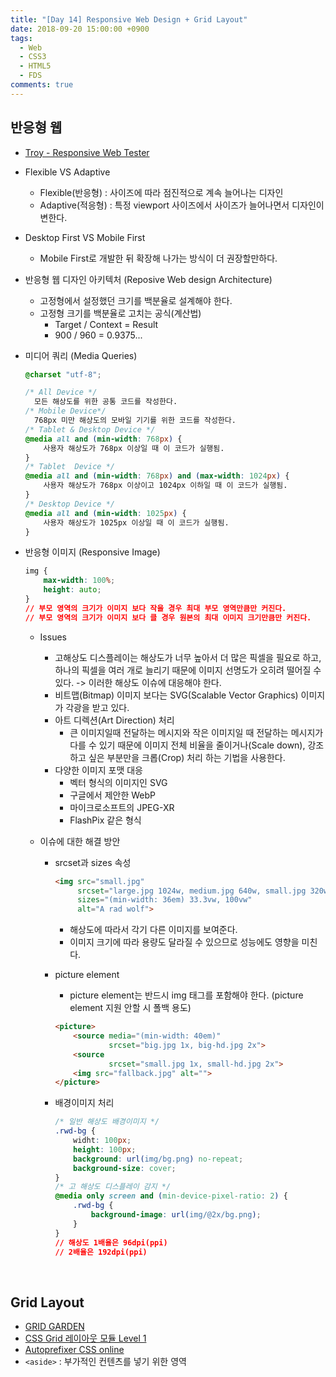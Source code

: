 ```yaml
---
title: "[Day 14] Responsive Web Design + Grid Layout"
date: 2018-09-20 15:00:00 +0900
tags:
  - Web
  - CSS3
  - HTML5
  - FDS
comments: true
---
```


## 반응형 웹

- [Troy - Responsive Web Tester](http://troy.labs.daum.net/)

- Flexible VS Adaptive

  - Flexible(반응형) : 사이즈에 따라 점진적으로 계속 늘어나는 디자인
  - Adaptive(적응형) : 특정 viewport 사이즈에서 사이즈가 늘어나면서 디자인이 변한다.

- Desktop First VS Mobile First

  - Mobile First로 개발한 뒤 확장해 나가는 방식이 더 권장할만하다.

- 반응형 웹 디자인 아키텍처 (Reposive Web design Architecture)

  - 고정형에서 설정했던 크기를 백분율로 설계해야 한다.
  - 고정형 크기를 백분율로 고치는 공식(계산법)
    - Target / Context = Result
    - 900 / 960 = 0.9375...

- 미디어 쿼리 (Media Queries)

  ```css
  @charset "utf-8";
  
  /* All Device */
  	모든 해상도를 위한 공통 코드를 작성한다.
  /* Mobile Device*/
  	768px 미만 해상도의 모바일 기기를 위한 코드를 작성한다.
  /* Tablet & Desktop Device */
  @media all and (min-width: 768px) {
      사용자 해상도가 768px 이상일 때 이 코드가 실행됨.
  }
  /* Tablet  Device */
  @media all and (min-width: 768px) and (max-width: 1024px) {
      사용자 해상도가 768px 이상이고 1024px 이하일 때 이 코드가 실행됨.
  }
  /* Desktop Device */
  @media all and (min-width: 1025px) {
      사용자 해상도가 1025px 이상일 때 이 코드가 실행됨.
  }
  ```

- 반응형 이미지 (Responsive Image)

  ```css
  img {
      max-width: 100%;
      height: auto;
  }	
  // 부모 영역의 크기가 이미지 보다 작을 경우 최대 부모 영역만큼만 커진다.
  // 부모 영역의 크기가 이미지 보다 클 경우 원본의 최대 이미지 크기만큼만 커진다.
  ```

  - Issues

    - 고해상도 디스플레이는 해상도가 너무 높아서 더 많은 픽셀을 필요로 하고, 하나의 픽셀을 여러 개로 늘리기 때문에 이미지 선명도가 오히려 떨어질 수 있다. -> 이러한 해상도 이슈에 대응해야 한다.
    - 비트맵(Bitmap) 이미지 보다는 SVG(Scalable Vector Graphics) 이미지가 각광을 받고 있다.
    - 아트 디렉션(Art Direction) 처리
      - 큰 이미지일때 전달하는 메시지와 작은 이미지일 때 전달하는 메시지가 다를 수 있기 때문에 이미지 전체 비율을 줄이거나(Scale down), 강조하고 싶은 부분만을 크롭(Crop) 처리 하는 기법을 사용한다.
    - 다양한 이미지 포맷 대응
      - 벡터 형식의 이미지인 SVG
      - 구글에서 제안한 WebP
      - 마이크로소프트의 JPEG-XR
      - FlashPix 같은 형식

  - 이슈에 대한 해결 방안

    - srcset과 sizes 속성

      ```html
      <img src="small.jpg"
           srcset="large.jpg 1024w, medium.jpg 640w, small.jpg 320w"
           sizes="(min-width: 36em) 33.3vw, 100vw"
           alt="A rad wolf">
      ```

      - 해상도에 따라서 각기 다른 이미지를 보여준다.
      - 이미지 크기에 따라 용량도 달라질 수 있으므로 성능에도 영향을 미친다.

    - picture element

      - picture element는 반드시 img 태그를 포함해야 한다. (picture element 지원 안할 시 폴백 용도)

      ```html
      <picture>
          <source media="(min-width: 40em)"
                  srcset="big.jpg 1x, big-hd.jpg 2x">
          <source
                  srcset="small.jpg 1x, small-hd.jpg 2x">
          <img src="fallback.jpg" alt="">
      </picture>
      ```

    - 배경이미지 처리

      ```css
      /* 일반 해상도 배경이미지 */
      .rwd-bg {
          widht: 100px;
          height: 100px;
          background: url(img/bg.png) no-repeat;
          background-size: cover;
      }
      /* 고 해상도 디스플레이 감지 */
      @media only screen and (min-device-pixel-ratio: 2) {
          .rwd-bg {
              background-image: url(img/@2x/bg.png);
          }
      }
      // 해상도 1배율은 96dpi(ppi)
      // 2배율은 192dpi(ppi)
      ```

<br/>

## Grid Layout

- [GRID GARDEN](http://cssgridgarden.com/#ko)
- [CSS Grid 레이아웃 모듈 Level 1](https://uid.gitbook.io/css-grid)
- [Autoprefixer CSS online](http://autoprefixer.github.io/)
- `<aside>` : 부가적인 컨텐츠를 넣기 위한 영역

